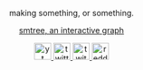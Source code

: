 <p align="center">
making something, or something.
</p>
<p align="center">
  <a href="https://mebird.github.io/smtree/">smtree, an interactive graph</a>
</p>
<p align="center">
<a href="https://www.youtube.com/channel/UCfxj9Y4b88wORm4Dca61ULQ" title="youtube">
<img width="30px" src="https://simpleicons.org/icons/youtube.svg" alt="yt"/>
</a>
<a href="https://twitter.com/mebird_" title="twitter">
<img width="30px" src="https://simpleicons.org/icons/twitter.svg" alt="twitter"/>
</a>
<a href="https://www.twitch.tv/meabird" title="twitch">
<img width="30px" src="https://simpleicons.org/icons/twitch.svg" alt="twitch"/>
</a>
<a href="https://www.reddit.com/user/mebird_" title="reddit">
<img width="30px" src="https://simpleicons.org/icons/reddit.svg" alt="reddit"/>
</a>
</p>
